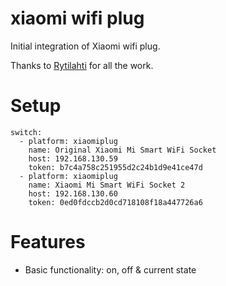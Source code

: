 # xiaomi wifi plug

Initial integration of Xiaomi wifi plug.

Thanks to [Rytilahti](https://github.com/rytilahti/python-mirobo) for all the work.

# Setup

```
switch:
  - platform: xiaomiplug
    name: Original Xiaomi Mi Smart WiFi Socket
    host: 192.168.130.59
    token: b7c4a758c251955d2c24b1d9e41ce47d
  - platform: xiaomiplug
    name: Xiaomi Mi Smart WiFi Socket 2
    host: 192.168.130.60
    token: 0ed0fdccb2d0cd718108f18a447726a6
```

# Features
* Basic functionality: on, off & current state
